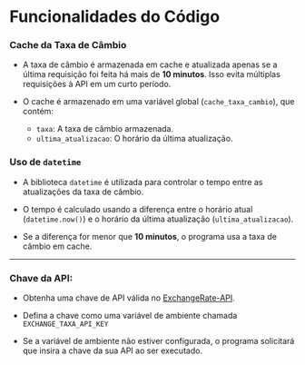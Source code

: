 

# Funcionalidades do Código 

### Cache da Taxa de Câmbio

- A taxa de câmbio é armazenada em cache e atualizada apenas se a última requisição foi feita há mais de **10 minutos**. Isso evita múltiplas requisições à API em um curto período.

- O cache é armazenado em uma variável global (`cache_taxa_cambio`), que contém:
  - `taxa`: A taxa de câmbio armazenada.
  - `ultima_atualizacao`: O horário da última atualização.

### Uso de `datetime`

- A biblioteca `datetime` é utilizada para controlar o tempo entre as atualizações da taxa de câmbio.

- O tempo é calculado usando a diferença entre o horário atual (`datetime.now()`) e o horário da última atualização (`ultima_atualizacao`).

- Se a diferença for menor que **10 minutos**, o programa usa a taxa de câmbio em cache.

---

### Chave da API:

   - Obtenha uma chave de API válida no [ExchangeRate-API](https://www.exchangerate-api.com).
  
   - Defina a chave como uma variável de ambiente chamada `EXCHANGE_TAXA_API_KEY`

   - Se a variável de ambiente não estiver configurada, o programa solicitará que insira a chave da sua API ao ser executado.

  